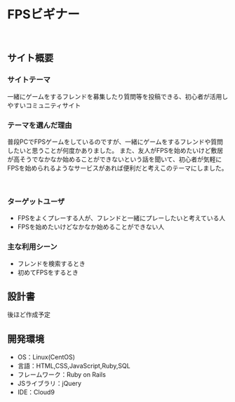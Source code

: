 # FPSビギナー
​
## サイト概要
### サイトテーマ
一緒にゲームをするフレンドを募集したり質問等を投稿できる、初心者が活用しやすいコミュニティサイト
​
### テーマを選んだ理由
普段PCでFPSゲームをしているのですが、一緒にゲームをするフレンドや質問したいと思うことが何度かありました。
また、友人がFPSを始めたいけど敷居が高そうでなかなか始めることができないという話を聞いて、初心者が気軽にFPSを始められるようなサービスがあれば便利だと考えこのテーマにしました。

​
### ターゲットユーザ
- FPSをよくプレーする人が、フレンドと一緒にプレーしたいと考えている人
- FPSを始めたいけどなかなか始めることができない人
​
### 主な利用シーン
- フレンドを検索するとき
- 初めてFPSをするとき
​
## 設計書
後ほど作成予定
​
## 開発環境
- OS：Linux(CentOS)
- 言語：HTML,CSS,JavaScript,Ruby,SQL
- フレームワーク：Ruby on Rails
- JSライブラリ：jQuery
- IDE：Cloud9
​